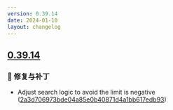 ```yaml
---
version: 0.39.14
date: 2024-01-10
layout: changelog
---
```

## [0.39.14](#0.39.14)
### 🐛 修复与补丁

- Adjust search logic to avoid the limit is negative ([2a3d706973bde04a85e0b40871d4a1bb617edb93](https://github.com/Voxelum/x-minecraft-launcher/commit/2a3d706973bde04a85e0b40871d4a1bb617edb93))
